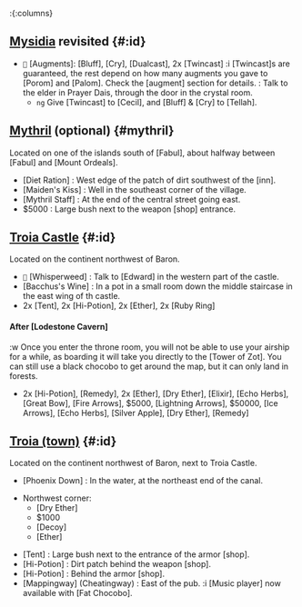 :{:columns}


## [Mysidia](@) revisited {#:id}
+ `💬` [Augments]\: [Bluff], [Cry], [Dualcast], 2x [Twincast]
  :i [Twincast]s are guaranteed, the rest depend on how many augments you gave to [Porom] and [Palom]. Check the [augment] section for details.
  : Talk to the elder in Prayer Dais, through the door in the crystal room.
  + `ng` Give [Twincast] to [Cecil], and [Bluff] & [Cry] to [Tellah].



## [Mythril](@) (optional) {#mythril}
Located on one of the islands south of [Fabul], about halfway between [Fabul] and [Mount Ordeals].

+ [Diet Ration]
  : West edge of the patch of dirt southwest of the [inn].
+ [Maiden's Kiss]
  : Well in the southeast corner of the village.
+ [Mythril Staff]
  : At the end of the central street going east.
+ $5000
  : Large bush next to the weapon [shop] entrance.
 
 
 
## [Troia Castle](@) {#:id}

Located on the continent northwest of Baron.

+ `💬` [Whisperweed]
  : Talk to [Edward] in the western part of the castle.
+ [Bacchus's Wine]
  : In a pot in a small room down the middle staircase in the east wing of th castle.
+ 2x [Tent], 2x [Hi-Potion], 2x [Ether], 2x [Ruby Ring]

#### After [Lodestone Cavern]
:w Once you enter the throne room, you will not be able to use your airship for a while, as boarding it will take you directly to the [Tower of Zot]. You can still use a black chocobo to get around the map, but it can only land in forests.

+ 2x [Hi-Potion], [Remedy], 2x [Ether], [Dry Ether], [Elixir], [Echo Herbs], [Great Bow], [Fire Arrows], $5000, [Lightning Arrows], $50000, [Ice Arrows], [Echo Herbs], [Silver Apple], [Dry Ether], [Remedy]



## [Troia (town)](@) {#:id}
Located on the continent northwest of Baron, next to Troia Castle.

+ [Phoenix Down]
  : In the water, at the northeast end of the canal.
- Northwest corner:
  + [Dry Ether]
  + $1000
  + [Decoy]
  + [Ether]
+ [Tent]
  : Large bush next to the entrance of the armor [shop].
+ [Hi-Potion]
  : Dirt patch behind the weapon [shop].
+ [Hi-Potion]
  : Behind the armor [shop].
+ [Mappingway] (Cheatingway)
  : East of the pub.
  :i [Music player] now available with [Fat Chocobo].  

  